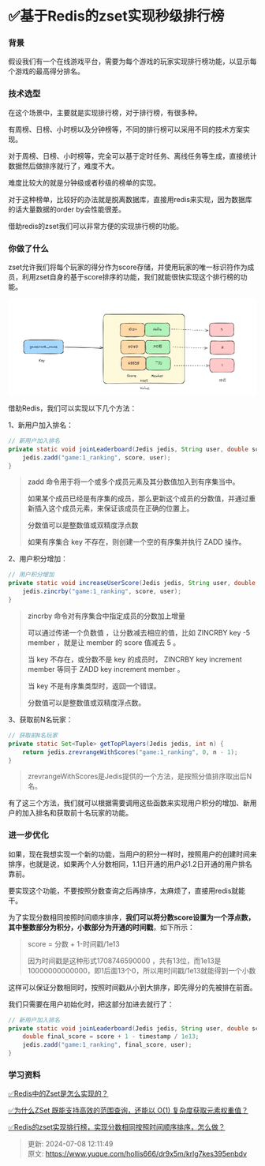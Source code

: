 # ✅基于Redis的zset实现秒级排行榜

### 背景
假设我们有一个在线游戏平台，需要为每个游戏的玩家实现排行榜功能，以显示每个游戏的最高得分排名。



### 技术选型


在这个场景中，主要就是实现排行榜，对于排行榜，有很多种。



有周榜、日榜、小时榜以及分钟榜等，不同的排行榜可以采用不同的技术方案实现。



对于周榜、日榜、小时榜等，完全可以基于定时任务、离线任务等生成，直接统计数据然后做排序就行了，难度不大。



难度比较大的就是分钟级或者秒级的榜单的实现。



对于这种榜单，比较好的办法就是脱离数据库，直接用redis来实现，因为数据库的话大量数据的order by会性能很差。



借助redis的zset我们可以非常方便的实现排行榜的功能。



### 你做了什么


zset允许我们将每个玩家的得分作为score存储，并使用玩家的唯一标识符作为成员，利用zset自身的基于score排序的功能，我们就能很快实现这个排行榜的功能。



![1704008013669-eba27ec3-8392-4fd8-bebb-314f4f00f6c7.png](./img/sddYrdCmj0Fe9vfk/1704008013669-eba27ec3-8392-4fd8-bebb-314f4f00f6c7-920848.png)



借助Redis，我们可以实现以下几个方法：



1、新用户加入排名：



```java
// 新用户加入排名
private static void joinLeaderboard(Jedis jedis, String user, double score) {
    jedis.zadd("game:1_ranking", score, user);
}
```



> <font style="color:rgb(51, 51, 51);">zadd 命令用于将一个或多个成员元素及其分数值加入到有序集当中。</font>
>
> <font style="color:rgb(51, 51, 51);">如果某个成员已经是有序集的成员，那么更新这个成员的分数值，并通过重新插入这个成员元素，来保证该成员在正确的位置上。</font>
>
> <font style="color:rgb(51, 51, 51);">分数值可以是整数值或双精度浮点数</font>
>
> <font style="color:rgb(51, 51, 51);">如果有序集合 key 不存在，则创建一个空的有序集并执行 ZADD 操作。</font>
>



2、用户积分增加：



```java
// 用户积分增加
private static void increaseUserScore(Jedis jedis, String user, double score) {
    jedis.zincrby("game:1_ranking", score, user);
}
```



> <font style="color:rgb(51, 51, 51);">zincrby 命令对有序集合中指定成员的分数加上增量 </font>
>
> <font style="color:rgb(51, 51, 51);">可以通过传递一个负数值 ，让分数减去相应的值，比如 ZINCRBY key -5 member ，就是让 member 的 score 值减去 5 。</font>
>
> <font style="color:rgb(51, 51, 51);">当 key 不存在，或分数不是 key 的成员时， ZINCRBY key increment member 等同于 ZADD key increment member 。</font>
>
> <font style="color:rgb(51, 51, 51);">当 key 不是有序集类型时，返回一个错误。</font>
>
> <font style="color:rgb(51, 51, 51);">分数值可以是整数值或双精度浮点数。</font>
>





3、获取前N名玩家：



```java
// 获取前N名玩家
private static Set<Tuple> getTopPlayers(Jedis jedis, int n) {
    return jedis.zrevrangeWithScores("game:1_ranking", 0, n - 1);
}
```



> zrevrangeWithScores是Jedis提供的一个方法，是按照分值排序取出后N名。
>



有了这三个方法，我们就可以根据需要调用这些函数来实现用户积分的增加、新用户的加入排名和获取前十名玩家的功能。



### 进一步优化


如果，现在我想实现一个新的功能，当用户的积分一样时，按照用户的创建时间来排序，也就是说，如果两个人分数相同，1.1日开通的用户必1.2日开通的用户排名靠前。



要实现这个功能，不要按照分数查询之后再排序，太麻烦了，直接用redis就能干。



为了实现分数相同按照时间顺序排序，**我们可以将分数score设置为一个浮点数，其中整数部分为积分，小数部分为开通的时间戳**，如下所示：



> score = 分数 + 1-时间戳/1e13
>
> 因为时间戳是这种形式1708746590000 ，共有13位，而1e13是10000000000000，即1后面13个0，所以用时间戳/1e13就能得到一个小数
>



这样可以保证分数相同时，按照时间戳从小到大排序，即先得分的先被排在前面。



我们只需要在用户初始化时，把这部分加进去就行了：



```java
// 新用户加入排名
private static void joinLeaderboard(Jedis jedis, String user, double score, long openTimestamp) {
    double final_score = score + 1 - timestamp / 1e13;
    jedis.zadd("game:1_ranking", final_score, user);
}
```





### 学习资料


[✅Redis中的Zset是怎么实现的？](https://www.yuque.com/hollis666/dr9x5m/uzqztzuicddlk95c)



[✅为什么ZSet 既能支持高效的范围查询，还能以 O(1) 复杂度获取元素权重值？](https://www.yuque.com/hollis666/dr9x5m/cswc0lcmh3wsbfp9)



[✅Redis的zset实现排行榜，实现分数相同按照时间顺序排序，怎么做？](https://www.yuque.com/hollis666/dr9x5m/ooqi2qfep22bcpag)



> 更新: 2024-07-08 12:11:49  
> 原文: <https://www.yuque.com/hollis666/dr9x5m/krlg7kes395enbdv>